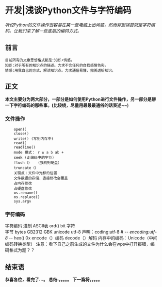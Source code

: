 # 开发|浅谈Python文件与字符编码 
*听说Python的文件操作很容易在某一些电脑上出问题，然而罪魁祸首就是字符编码。让我们来了解一些底层的编码方式。*

## 前言
    目前所有的文章思想格式都是:知识+情感。
    知识:对于所有的知识点的描述。力求不含任何的自我感情色彩。
    情感:用我自己的方式，解读知识点。力求通俗易懂，完美透析知识。

## 正文
**本文主要分为两大部分，一部分是如何使用Python进行文件操作，另一部分是聊一下字符编码的那些事。(比较绕，尽量用最最最通俗的话表述~~)**

### 文件操作
        open()
        close()
        write() (写到内存中)
        read()
        readline()
        mode 模式： r w a b ab +
        seek (走编码中的字节)
        flush（）  （强刷到硬盘）
        truncate（）
        关键点：文件中光标的位置
        文件数据的存储，直接修改会覆盖
        占内存修改
        占硬盘修改
        os.rename()
        os.replace()
        sys.argv
        
    


### 字符编码

字符编码
        进制
        ASCII表
        ord()
        bit
        字符  
        字节 bytes
        GB2312
        GBK
        unicode
        utf-8
        声明：coding:utf-8      # -*- encoding:utf-8 -*-
        hex()   0x
encode（）编码
decode（）解码
内存中的编码：Unicode（中间编码转换类型）
注意：看下自己之前生成的文件为什么会在wps中打开报错，编码格式为题？？

        
    



## 结束语
 **恭喜各位，看完了...。**
**总结:。。。。。**
**下一篇将。。。。。**








